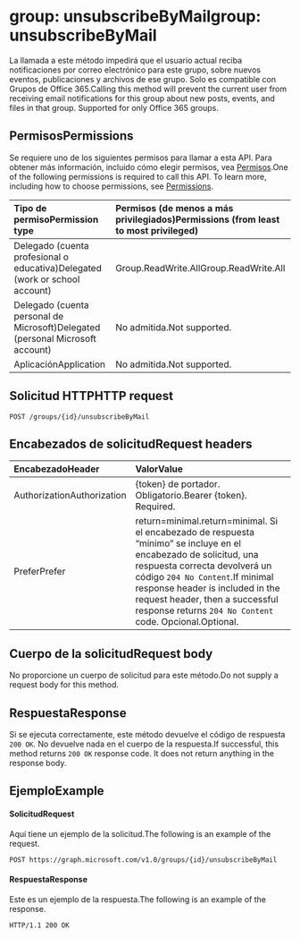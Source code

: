 # <a name="group-unsubscribebymail"></a><span data-ttu-id="bc70f-101">group: unsubscribeByMail</span><span class="sxs-lookup"><span data-stu-id="bc70f-101">group: unsubscribeByMail</span></span>
<span data-ttu-id="bc70f-p101">La llamada a este método impedirá que el usuario actual reciba notificaciones por correo electrónico para este grupo, sobre nuevos eventos, publicaciones y archivos de ese grupo. Solo es compatible con Grupos de Office 365.</span><span class="sxs-lookup"><span data-stu-id="bc70f-p101">Calling this method will prevent the current user from receiving email notifications for this group about new posts, events, and files in that group. Supported for only Office 365 groups.</span></span> 

## <a name="permissions"></a><span data-ttu-id="bc70f-104">Permisos</span><span class="sxs-lookup"><span data-stu-id="bc70f-104">Permissions</span></span>
<span data-ttu-id="bc70f-p102">Se requiere uno de los siguientes permisos para llamar a esta API. Para obtener más información, incluido cómo elegir permisos, vea [Permisos](../../../concepts/permissions_reference.md).</span><span class="sxs-lookup"><span data-stu-id="bc70f-p102">One of the following permissions is required to call this API. To learn more, including how to choose permissions, see [Permissions](../../../concepts/permissions_reference.md).</span></span>

|<span data-ttu-id="bc70f-107">Tipo de permiso</span><span class="sxs-lookup"><span data-stu-id="bc70f-107">Permission type</span></span>      | <span data-ttu-id="bc70f-108">Permisos (de menos a más privilegiados)</span><span class="sxs-lookup"><span data-stu-id="bc70f-108">Permissions (from least to most privileged)</span></span>              |
|:--------------------|:---------------------------------------------------------|
|<span data-ttu-id="bc70f-109">Delegado (cuenta profesional o educativa)</span><span class="sxs-lookup"><span data-stu-id="bc70f-109">Delegated (work or school account)</span></span> | <span data-ttu-id="bc70f-110">Group.ReadWrite.All</span><span class="sxs-lookup"><span data-stu-id="bc70f-110">Group.ReadWrite.All</span></span>    |
|<span data-ttu-id="bc70f-111">Delegado (cuenta personal de Microsoft)</span><span class="sxs-lookup"><span data-stu-id="bc70f-111">Delegated (personal Microsoft account)</span></span> | <span data-ttu-id="bc70f-112">No admitida.</span><span class="sxs-lookup"><span data-stu-id="bc70f-112">Not supported.</span></span>    |
|<span data-ttu-id="bc70f-113">Aplicación</span><span class="sxs-lookup"><span data-stu-id="bc70f-113">Application</span></span> | <span data-ttu-id="bc70f-114">No admitida.</span><span class="sxs-lookup"><span data-stu-id="bc70f-114">Not supported.</span></span> |

## <a name="http-request"></a><span data-ttu-id="bc70f-115">Solicitud HTTP</span><span class="sxs-lookup"><span data-stu-id="bc70f-115">HTTP request</span></span>
<!-- { "blockType": "ignored" } -->
```http
POST /groups/{id}/unsubscribeByMail
```
## <a name="request-headers"></a><span data-ttu-id="bc70f-116">Encabezados de solicitud</span><span class="sxs-lookup"><span data-stu-id="bc70f-116">Request headers</span></span>
| <span data-ttu-id="bc70f-117">Encabezado</span><span class="sxs-lookup"><span data-stu-id="bc70f-117">Header</span></span>       | <span data-ttu-id="bc70f-118">Valor</span><span class="sxs-lookup"><span data-stu-id="bc70f-118">Value</span></span> |
|:---------------|:--------|
| <span data-ttu-id="bc70f-119">Authorization</span><span class="sxs-lookup"><span data-stu-id="bc70f-119">Authorization</span></span>  | <span data-ttu-id="bc70f-p103">{token} de portador. Obligatorio.</span><span class="sxs-lookup"><span data-stu-id="bc70f-p103">Bearer {token}. Required.</span></span>  |
| <span data-ttu-id="bc70f-122">Prefer</span><span class="sxs-lookup"><span data-stu-id="bc70f-122">Prefer</span></span> | <span data-ttu-id="bc70f-123">return=minimal.</span><span class="sxs-lookup"><span data-stu-id="bc70f-123">return=minimal.</span></span> <span data-ttu-id="bc70f-124">Si el encabezado de respuesta “mínimo” se incluye en el encabezado de solicitud, una respuesta correcta devolverá un código `204 No Content`.</span><span class="sxs-lookup"><span data-stu-id="bc70f-124">If minimal response header is included in the request header, then a successful response returns `204 No Content` code.</span></span> <span data-ttu-id="bc70f-125">Opcional.</span><span class="sxs-lookup"><span data-stu-id="bc70f-125">Optional.</span></span>  | 

## <a name="request-body"></a><span data-ttu-id="bc70f-126">Cuerpo de la solicitud</span><span class="sxs-lookup"><span data-stu-id="bc70f-126">Request body</span></span>
<span data-ttu-id="bc70f-127">No proporcione un cuerpo de solicitud para este método.</span><span class="sxs-lookup"><span data-stu-id="bc70f-127">Do not supply a request body for this method.</span></span>

## <a name="response"></a><span data-ttu-id="bc70f-128">Respuesta</span><span class="sxs-lookup"><span data-stu-id="bc70f-128">Response</span></span>
<span data-ttu-id="bc70f-p105">Si se ejecuta correctamente, este método devuelve el código de respuesta `200 OK`. No devuelve nada en el cuerpo de la respuesta.</span><span class="sxs-lookup"><span data-stu-id="bc70f-p105">If successful, this method returns `200 OK` response code. It does not return anything in the response body.</span></span>

## <a name="example"></a><span data-ttu-id="bc70f-131">Ejemplo</span><span class="sxs-lookup"><span data-stu-id="bc70f-131">Example</span></span>
#### <a name="request"></a><span data-ttu-id="bc70f-132">Solicitud</span><span class="sxs-lookup"><span data-stu-id="bc70f-132">Request</span></span>
<span data-ttu-id="bc70f-133">Aquí tiene un ejemplo de la solicitud.</span><span class="sxs-lookup"><span data-stu-id="bc70f-133">The following is an example of the request.</span></span>
<!-- {
  "blockType": "request",
  "name": "group_unsubscribebymail"
}-->
```http
POST https://graph.microsoft.com/v1.0/groups/{id}/unsubscribeByMail
```

#### <a name="response"></a><span data-ttu-id="bc70f-134">Respuesta</span><span class="sxs-lookup"><span data-stu-id="bc70f-134">Response</span></span>
<span data-ttu-id="bc70f-135">Este es un ejemplo de la respuesta.</span><span class="sxs-lookup"><span data-stu-id="bc70f-135">The following is an example of the response.</span></span> 
<!-- {
  "blockType": "response",
  "truncated": true
} -->
```http
HTTP/1.1 200 OK
```

<!-- uuid: 8fcb5dbc-d5aa-4681-8e31-b001d5168d79
2015-10-25 14:57:30 UTC -->
<!-- {
  "type": "#page.annotation",
  "description": "group: unsubscribeByMail",
  "keywords": "",
  "section": "documentation",
  "tocPath": ""
}-->
